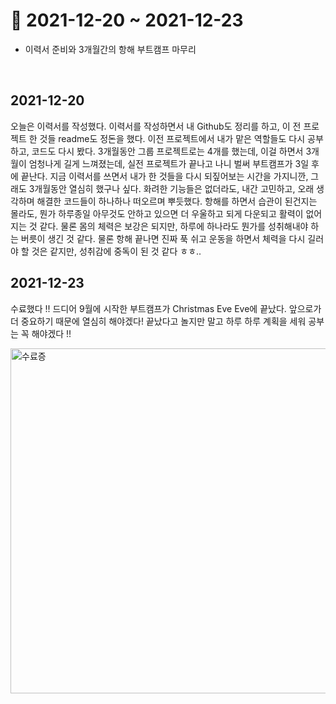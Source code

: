 # 📝 2021-12-20 ~ 2021-12-23

- 이력서 준비와 3개월간의 항해 부트캠프 마무리

<br>

## 2021-12-20
오늘은 이력서를 작성했다. 이력서를 작성하면서 내 Github도 정리를 하고, 이 전 프로젝트 한 것들 readme도 정돈을 했다. 이전 프로젝트에서 내가 맡은 역할들도 다시 공부하고, 코드도 다시 봤다. 3개월동안 그룹 프로젝트로는 4개를 했는데, 이걸 하면서 3개월이 엄청나게 길게 느껴졌는데, 실전 프로젝트가 끝나고 나니 벌써 부트캠프가 3일 후에 끝난다. 지금 이력서를 쓰면서 내가 한 것들을 다시 되짚어보는 시간을 가지니깐, 그래도 3개월동안 열심히 했구나 싶다. 화려한 기능들은 없더라도, 내간 고민하고, 오래 생각하며 해결한 코드들이 하나하나 떠오르며 뿌듯했다. 항해를 하면서 습관이 된건지는 몰라도, 뭔가 하루종일 아무것도 안하고 있으면 더 우울하고 되게 다운되고 활력이 없어지는 것 같다. 물론 몸의 체력은 보강은 되지만, 하루에 하나라도 뭔가를 성취해내야 하는 버릇이 생긴 것 같다. 물론 항해 끝나면 진짜 푹 쉬고 운동을 하면서 체력을 다시 길러야 할 것은 같지만, 성취감에 중독이 된 것 같다 ㅎㅎ..

## 2021-12-23
수료했다 !! 드디어 9월에 시작한 부트캠프가 Christmas Eve Eve에 끝났다. 앞으로가 더 중요하기 때문에 열심히 해야겠다! 끝났다고 놀지만 말고 하루 하루 계획을 세워 공부는 꼭 해야겠다 !!

<img width="552" alt="수료증" src="https://user-images.githubusercontent.com/59908525/147387660-c2d07be7-41e5-436f-8559-c83b9794a810.PNG">
